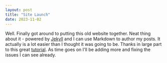 ```yaml
---
layout: post
title: "Site Launch"
date: 2023-11-02
---
```


Well. Finally got around to putting this old website together. Neat thing about it - powered by [Jekyll](http://jekyllrb.com) and I can use Markdown to author my posts. It actually is a lot easier than I thought it was going to be. Thanks in large part to this great [tutorial](https://dfederm.com/creating-a-blog-using-github-pages/). As time goes on I'll be adding more and fixing the issues I can see already.
